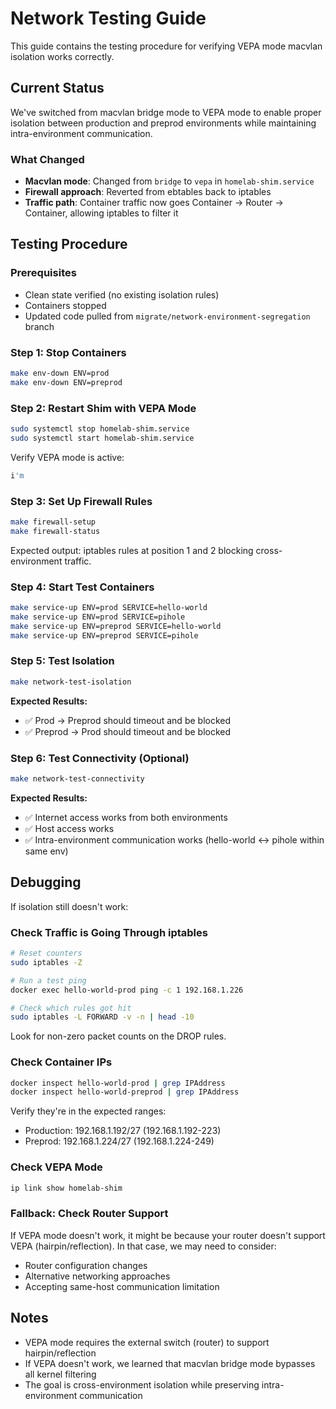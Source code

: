 # Network Testing Guide

This guide contains the testing procedure for verifying VEPA mode macvlan isolation works correctly.

## Current Status

We've switched from macvlan bridge mode to VEPA mode to enable proper isolation between production and preprod environments while maintaining intra-environment communication.

### What Changed
- **Macvlan mode**: Changed from `bridge` to `vepa` in `homelab-shim.service`
- **Firewall approach**: Reverted from ebtables back to iptables
- **Traffic path**: Container traffic now goes Container → Router → Container, allowing iptables to filter it

## Testing Procedure

### Prerequisites
- Clean state verified (no existing isolation rules)
- Containers stopped
- Updated code pulled from `migrate/network-environment-segregation` branch

### Step 1: Stop Containers
```bash
make env-down ENV=prod
make env-down ENV=preprod
```

### Step 2: Restart Shim with VEPA Mode
```bash
sudo systemctl stop homelab-shim.service
sudo systemctl start homelab-shim.service
```

Verify VEPA mode is active:
```bash
i'm 
```

### Step 3: Set Up Firewall Rules
```bash
make firewall-setup
make firewall-status
```

Expected output: iptables rules at position 1 and 2 blocking cross-environment traffic.

### Step 4: Start Test Containers
```bash
make service-up ENV=prod SERVICE=hello-world
make service-up ENV=prod SERVICE=pihole
make service-up ENV=preprod SERVICE=hello-world
make service-up ENV=preprod SERVICE=pihole
```

### Step 5: Test Isolation
```bash
make network-test-isolation
```

**Expected Results:**
- ✅ Prod → Preprod should timeout and be blocked
- ✅ Preprod → Prod should timeout and be blocked

### Step 6: Test Connectivity (Optional)
```bash
make network-test-connectivity
```

**Expected Results:**
- ✅ Internet access works from both environments
- ✅ Host access works
- ✅ Intra-environment communication works (hello-world ↔ pihole within same env)

## Debugging

If isolation still doesn't work:

### Check Traffic is Going Through iptables
```bash
# Reset counters
sudo iptables -Z

# Run a test ping
docker exec hello-world-prod ping -c 1 192.168.1.226

# Check which rules got hit
sudo iptables -L FORWARD -v -n | head -10
```

Look for non-zero packet counts on the DROP rules.

### Check Container IPs
```bash
docker inspect hello-world-prod | grep IPAddress
docker inspect hello-world-preprod | grep IPAddress
```

Verify they're in the expected ranges:
- Production: 192.168.1.192/27 (192.168.1.192-223)
- Preprod: 192.168.1.224/27 (192.168.1.224-249)

### Check VEPA Mode
```bash
ip link show homelab-shim
```

### Fallback: Check Router Support
If VEPA mode doesn't work, it might be because your router doesn't support VEPA (hairpin/reflection). In that case, we may need to consider:
- Router configuration changes
- Alternative networking approaches
- Accepting same-host communication limitation

## Notes

- VEPA mode requires the external switch (router) to support hairpin/reflection
- If VEPA doesn't work, we learned that macvlan bridge mode bypasses all kernel filtering
- The goal is cross-environment isolation while preserving intra-environment communication